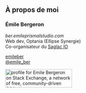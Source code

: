 ## À propos de moi

### Émile Bergeron

_ber.emile<i class="fa fa-fw fa-at"></i>prismalstudio.com_  
Web dev, Optania (Ellipse Synergie)  
Co-organisateur du [Saglac IO](https://saglac.io)
  

<i class="fa fa-fw fa-github"></i> [emileber](https://github.com/emileber)  
<i class="fa fa-fw fa-twitter"></i> [@emile_ber](https://twitter.com/emile_ber)  

<a href="https://stackexchange.com/users/1260589">
<img src="https://stackexchange.com/users/flair/1260589.png" width="208" height="58" alt="profile for Emile Bergeron on Stack Exchange, a network of free, community-driven Q&amp;A sites" title="profile for Emile Bergeron on Stack Exchange, a network of free, community-driven Q&amp;A sites">
